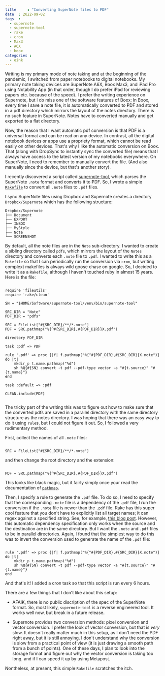 ```yaml
---
title     : "Converting SuperNote files to PDF"
date  : 2022-09-02
tags  :
  - supernote
  - supernote-tool
  - rake
  - cron
  - Max3
  - A6X
  - boox
categories :
  - eink
---
```


Writing is my primary mode of note taking and at the beginning of the
pandemic, I switched from paper notebooks to digital notebooks. My primary
note taking devices are SuperNote A6X, Boox Max3, and iPad Pro using Notability
App (in that order,
though I do prefer iPad for reviewing papers etc. because of the speed). I
prefer the writing experience on Supernote, but I do miss one of the software
features of Boox: In Boox, every time I save a note file, it is automatically
converted to PDF and stored in a pdf directory which mirrors the layout of the
notes directory. There is no such feature in SuperNote. Notes have to
converted manually and get exported to a flat directory. 

<!--more-->

Now, the reason that I want automatic pdf conversion is that PDF is a
universal format and can be read on any device. In contrast, all the digital
notebook devices or apps use a propriety format, which cannot be read easily
on other devices. That's why I like the automatic conversion on Boox. That
(along with DropSync to instantly sync the converted file) means that I always
have access to the latest version of my notebooks everywhere. On SuperNote, I
need to remember to manually convert the file. (And also manually since the
device, but that's another story). 

I recently discovered a script called
[supernote-tool](https://github.com/jya-dev/supernote-tool), which parses the
SuperNote `.note` format and converts it to PDF. So, I wrote a simple
[`Rakefile`][rake] to convert all `.note` files to `.pdf` files. 

I sync SuperNote files using Dropbox and Supernote creates a directory
`Dropbox/Supernote` which has the following structure: 

```
Dropbox/Supernote
├── Document
├── EXPORT
├── INBOX
├── MyStyle
├── Note
└── SCREENSHOT
```

By default, all the note files are in the `Note` sub-directory. I wanted to
create a sibling directory called `pdfs`, which mirrors the layout of the
`Notes` directory and converts each `.note` file to `.pdf`. I wanted to write
this as a `Makefile` so that I can periodically run the conversion via `cron`,
but writing complext makefiles is always wild goose chase on google. So, I
decided to write it as a `Rakefile`, although I haven't touched ruby in almost
15 years. Here is the file:

<pre><code>
<span class="Include">require</span> <span class="Delimiter">'</span><span class="String">fileutils</span><span class="Delimiter">'</span>
<span class="Include">require</span> <span class="Delimiter">'</span><span class="String">rake/clean</span><span class="Delimiter">'</span>

<span class="Type">SN</span> = <span class="Delimiter">&quot;</span><span class="String">$HOME/Software/supernote-tool/venv/bin/supernote-tool</span><span class="Delimiter">&quot;</span>

<span class="Type">SRC_DIR</span> = <span class="Delimiter">&quot;</span><span class="String">Note</span><span class="Delimiter">&quot;</span>
<span class="Type">PDF_DIR</span> = <span class="Delimiter">&quot;</span><span class="String">pdfs</span><span class="Delimiter">&quot;</span>

<span class="Type">SRC</span> = <span class="Type">FileList</span>[<span class="Delimiter">&quot;</span><span class="Delimiter">#{</span><span class="Type">SRC_DIR</span><span class="Delimiter">}</span><span class="String">/**/*.note</span><span class="Delimiter">&quot;</span>]
<span class="Type">PDF</span> = <span class="Type">SRC</span>.pathmap(<span class="Delimiter">&quot;</span><span class="String">%{^</span><span class="Delimiter">#{</span><span class="Type">SRC_DIR</span><span class="Delimiter">}</span><span class="String">,</span><span class="Delimiter">#{</span><span class="Type">PDF_DIR</span><span class="Delimiter">}</span><span class="String">}X.pdf</span><span class="Delimiter">&quot;</span>)

directory <span class="Type">PDF_DIR</span>

task <span class="Constant">:</span><span class="Constant">pdf</span> =&gt; <span class="Type">PDF</span>

rule <span class="Delimiter">'</span><span class="String">.pdf</span><span class="Delimiter">'</span> =&gt; <span class="Keyword">proc</span> {|f| f.pathmap(<span class="Delimiter">&quot;</span><span class="String">%{^</span><span class="Delimiter">#{</span><span class="Type">PDF_DIR</span><span class="Delimiter">}</span><span class="String">,</span><span class="Delimiter">#{</span><span class="Type">SRC_DIR</span><span class="Delimiter">}</span><span class="String">}X.note</span><span class="Delimiter">&quot;</span>)} <span class="Statement">do</span> |t|
    mkdir_p t.name.pathmap(<span class="Delimiter">&quot;</span><span class="String">%d</span><span class="Delimiter">&quot;</span>)
    sh <span class="Delimiter">%Q{</span><span class="Delimiter">#{</span><span class="Type">SN</span><span class="Delimiter">}</span><span class="String"> convert -t pdf --pdf-type vector -a &quot;</span><span class="Delimiter">#{</span>t.source<span class="Delimiter">}</span><span class="String">&quot; &quot;</span><span class="Delimiter">#{</span>t.name<span class="Delimiter">}</span><span class="String">&quot;</span><span class="Delimiter">}</span>
<span class="Statement">end</span>

task <span class="Constant">:</span><span class="Constant">default</span> =&gt; <span class="Constant">:</span><span class="Constant">pdf</span>

<span class="Type">CLEAN</span>.include(<span class="Type">PDF</span>)

</code></pre>

The tricky part of the writing this was to figure out how to make sure that
the converted pdfs are saved in a parallel directory with the same directory
structure as the notes directory. I was hoping that there was an easy way to
do it using `rule`s, but I could not figure it out. So, I followed a very
rudimentary method. 

First, collect the names of all `.note` files:
<pre><code>
<span class="Type">SRC</span> = <span class="Type">FileList</span>[<span class="Delimiter">&quot;</span><span class="Delimiter">#{</span><span class="Type">SRC_DIR</span><span class="Delimiter">}</span><span class="String">/**/*.note</span><span class="Delimiter">&quot;</span>]
</code></pre>

and then change the root directory and the extension:


<pre><code>
<span class="Type">PDF</span> = <span class="Type">SRC</span>.pathmap(<span class="Delimiter">&quot;</span><span class="String">%{^</span><span class="Delimiter">#{</span><span class="Type">SRC_DIR</span><span class="Delimiter">}</span><span class="String">,</span><span class="Delimiter">#{</span><span class="Type">PDF_DIR</span><span class="Delimiter">}</span><span class="String">}X.pdf</span><span class="Delimiter">&quot;</span>)
</code></pre>

This looks like black magic, but it fairly simply once your read the
documentation of
[`pathmap`](https://ruby-doc.org/stdlib-3.0.2/libdoc/rake/rdoc/String.html). 

Then, I specify a rule to generate the `.pdf` file. To do so, I need to
specify that the corresponding `.note` file is a dependency of the `.pdf`
file, I run the conversion if the `.note` file is newer than the `.pdf` file.
Rake has this super cool feature that you don't have to explicitly list all
target names; it can regex against a specified string. See, for example, [this
blog post](https://jacobswanner.com/development/2014/rake-rule-tasks/).
However, this automatic dependency specification only works when the source
and the destination are in the same directory. But I want the `.note` and
`.pdf` files to be in parallel directories. Again, I found that the simplest
way to do this was to invert the conversion used to generate the name of the
`.pdf` file:


<pre><code>
rule <span class="Delimiter">'</span><span class="String">.pdf</span><span class="Delimiter">'</span> =&gt; <span class="Keyword">proc</span> {|f| f.pathmap(<span class="Delimiter">&quot;</span><span class="String">%{^</span><span class="Delimiter">#{</span><span class="Type">PDF_DIR</span><span class="Delimiter">}</span><span class="String">,</span><span class="Delimiter">#{</span><span class="Type">SRC_DIR</span><span class="Delimiter">}</span><span class="String">}X.note</span><span class="Delimiter">&quot;</span>)} <span class="Statement">do</span> |t|
    mkdir_p t.name.pathmap(<span class="Delimiter">&quot;</span><span class="String">%d</span><span class="Delimiter">&quot;</span>)
    sh <span class="Delimiter">%Q{</span><span class="Delimiter">#{</span><span class="Type">SN</span><span class="Delimiter">}</span><span class="String"> convert -t pdf --pdf-type vector -a &quot;</span><span class="Delimiter">#{</span>t.source<span class="Delimiter">}</span><span class="String">&quot; &quot;</span><span class="Delimiter">#{</span>t.name<span class="Delimiter">}</span><span class="String">&quot;</span><span class="Delimiter">}</span>
<span class="Statement">end</span>
</code></pre>

And that's it! I added a cron task so that this script is run every 6 hours. 

[rake]: https://ruby.github.io/rake/index.html

There are a few things that I don't like about this setup:

* AFAIK, there is no public discription of the spec of the SuperNote format.
  So, most likely, `supernote-tool` is a reverse engineered tool. It works
  well now, but break in a future release. 

* Supernote provides two conversion methods: pixel conversion and vector
  conversion. I prefer the look of vector conversion, but that is _very_ slow.
  It doesn't really matter much in this setup, as I don't need the PDF right
  away, but it is still annoying. I don't understand why the conversion is
  slow from a practical point of view (it is just drawing a smooth path from a
  bunch of points). One of these days, I plan to look into the
  storage format and figure out why the vector conversion is taking too long,
  and if I can speed it up by using Metapost. 

Nontheless, at present, this simple `Rakefile` scratches the itch.


